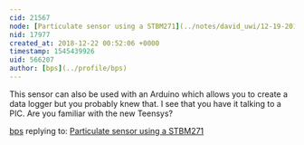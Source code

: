 ```yaml
---
cid: 21567
node: [Particulate sensor using a STBM271](../notes/david_uwi/12-19-2018/particulate-sensor-using-a-stbm271)
nid: 17977
created_at: 2018-12-22 00:52:06 +0000
timestamp: 1545439926
uid: 566207
author: [bps](../profile/bps)
---
```


 This sensor can also be used with an Arduino which allows you to create a data logger but you probably knew that. I see that you have it talking to a PIC. Are you familiar with the new Teensys?

[bps](../profile/bps) replying to: [Particulate sensor using a STBM271](../notes/david_uwi/12-19-2018/particulate-sensor-using-a-stbm271)

